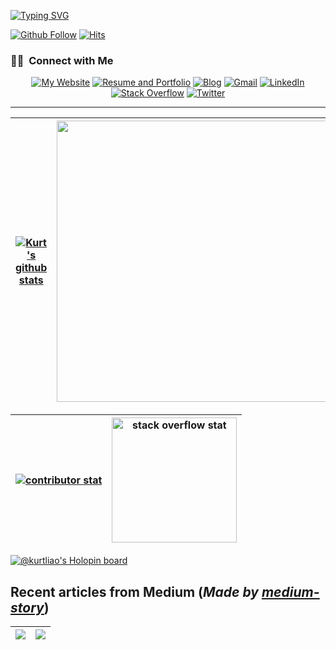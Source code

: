 [![Typing SVG](https://readme-typing-svg.demolab.com?font=Patrick+Hand+SC&size=48&duration=2000&pause=300&color=B6F72E&width=650&height=100&lines=Hi%2C+this+is+Kurt.;Follow+me+on+Github%E2%9D%A4%EF%B8%8F)](https://git.io/typing-svg)

[![Github Follow](https://img.shields.io/github/followers/kurt-liao?label=Follow%20Me&style=social)](https://github.com/kurt-liao)
[![Hits](https://hits.seeyoufarm.com/api/count/incr/badge.svg?url=https%3A%2F%2Fgithub.com%2Fkurt-liao&count_bg=%2322C0D7&title_bg=%232C4CD3&icon=influxdb.svg&icon_color=%2368D1AB&title=HITS&edge_flat=false)](https://hits.seeyoufarm.com)

### 🤝🏻 &nbsp;Connect with Me

<div align="center">

[![My Website](https://img.shields.io/badge/My%20Website-E1B786?style=for-the-badge&logo=nuxt.js&logoColor=25DB82)](https://me.kurtstories.com)
[![Resume and Portfolio](https://img.shields.io/badge/Resume%20&%20Portfolio-8f9c1b?style=for-the-badge&logo=About.me&logoColor=ffd700)](https://resume.kurtstories.com)
[![Blog](https://img.shields.io/badge/Blog-5ACF5F?style=for-the-badge&logo=hugo&logoColor=white)](https://blog.kurtstories.com/)
[![Gmail](https://img.shields.io/badge/vermouth0226-D14836?style=for-the-badge&logo=gmail&logoColor=white)](mailto:vermouth0226@gmail.com)
[![LinkedIn](https://img.shields.io/badge/LinkedIn-0077B5?style=for-the-badge&logo=linkedin&logoColor=white)](https://www.linkedin.com/in/kurt-liao-07360b17b/)
[![Stack Overflow](https://img.shields.io/badge/Stack%20Overflow-F58025?style=for-the-badge&logo=Stack%20Overflow&logoColor=white)](https://stackoverflow.com/users/10389571/kurt?tab=profile)
[![Twitter](https://img.shields.io/badge/Twitter-1DA1F2?style=for-the-badge&logo=twitter&logoColor=white)](https://twitter.com/cn91288)
</div>

---

| <a href="https://github.com/anuraghazra/github-readme-stats"><img align="center" src="https://github-readme-stats.vercel.app/api?username=kurt-liao&count_private=true&show_icons=true&theme=solarized-light&hide_border=true&cache_seconds=3600&hide_title=true" alt="Kurt's github stats" /></a> | <a href="https://app.dooboo.io/kurt-liao"><img src="https://server.dooboo.io/github-stats-advanced/kurt-liao" width="450"/></a> |
| ------------- | ------------- |

| <a href="https://github.com/anuraghazra/github-readme-stats"><img align="center" src="https://github-contributor-stats-kurt-liao.vercel.app/api?username=kurt-liao&theme=tokyonight" alt="contributor stat"/></a> | <a href="https://github.com/kurt-project/so-stats"><img height="200" src="https://so-stats-kurt-liao.vercel.app/api?user=10389571&theme=azure" alt="stack overflow stat"/></a> |
| ------------- | ------------- |

[![@kurtliao's Holopin board](https://holopin.me/kurtliao)](https://holopin.io/@kurtliao)

## Recent articles from Medium (*Made by <ins>[medium-story](https://github.com/kurt-project/medium-story)</ins>*)

| <a target="_blank" href="https://medium-story.vercel.app/api?username=@s09001&is_link=true"><img src="https://medium-story.vercel.app/api?username=@s09001"></a> | <a target="_blank" href="https://medium-story.vercel.app/api?username=@s09001&index=1&is_link=true"><img src="https://medium-story.vercel.app/api?username=@s09001&index=1"></a> |
| ------------- | ------------- |




